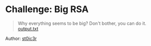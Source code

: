 # Challenge: Big RSA

> Why everything seems to be big? Don't bother, you can do it.
[output.txt](Handout/output.txt)

Author: [st0ic3r](https://twitter.com/st0ic3r)